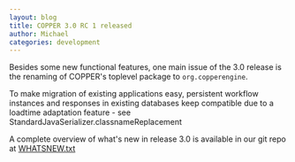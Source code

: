 ```yaml
---
layout: blog
title: COPPER 3.0 RC 1 released
author: Michael
categories: development
---
```


Besides some new functional features, one main issue of the 3.0 release is the renaming of COPPER's toplevel package to `org.copperengine`.

To make migration of existing applications easy, persistent workflow instances and responses in existing databases keep compatible due to a loadtime adaptation feature - see StandardJavaSerializer.classnameReplacement

A complete overview of what's new in release 3.0 is available in our git repo at [WHATSNEW.txt](https://github.com/copper-engine/copper-engine/blob/3.0-RC.1/WHATSNEW.txt)

